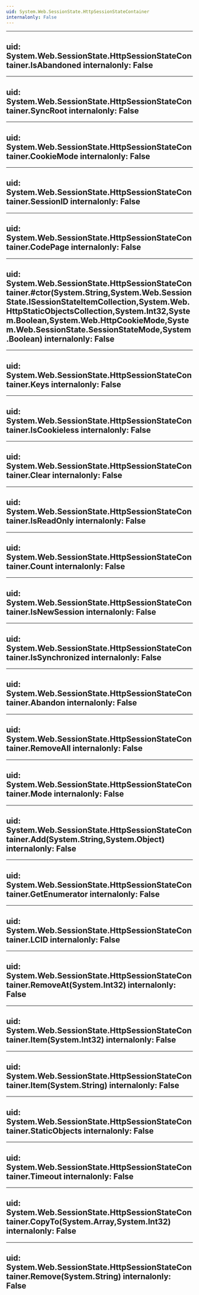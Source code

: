 ```yaml
---
uid: System.Web.SessionState.HttpSessionStateContainer
internalonly: False
---
```


---
uid: System.Web.SessionState.HttpSessionStateContainer.IsAbandoned
internalonly: False
---

---
uid: System.Web.SessionState.HttpSessionStateContainer.SyncRoot
internalonly: False
---

---
uid: System.Web.SessionState.HttpSessionStateContainer.CookieMode
internalonly: False
---

---
uid: System.Web.SessionState.HttpSessionStateContainer.SessionID
internalonly: False
---

---
uid: System.Web.SessionState.HttpSessionStateContainer.CodePage
internalonly: False
---

---
uid: System.Web.SessionState.HttpSessionStateContainer.#ctor(System.String,System.Web.SessionState.ISessionStateItemCollection,System.Web.HttpStaticObjectsCollection,System.Int32,System.Boolean,System.Web.HttpCookieMode,System.Web.SessionState.SessionStateMode,System.Boolean)
internalonly: False
---

---
uid: System.Web.SessionState.HttpSessionStateContainer.Keys
internalonly: False
---

---
uid: System.Web.SessionState.HttpSessionStateContainer.IsCookieless
internalonly: False
---

---
uid: System.Web.SessionState.HttpSessionStateContainer.Clear
internalonly: False
---

---
uid: System.Web.SessionState.HttpSessionStateContainer.IsReadOnly
internalonly: False
---

---
uid: System.Web.SessionState.HttpSessionStateContainer.Count
internalonly: False
---

---
uid: System.Web.SessionState.HttpSessionStateContainer.IsNewSession
internalonly: False
---

---
uid: System.Web.SessionState.HttpSessionStateContainer.IsSynchronized
internalonly: False
---

---
uid: System.Web.SessionState.HttpSessionStateContainer.Abandon
internalonly: False
---

---
uid: System.Web.SessionState.HttpSessionStateContainer.RemoveAll
internalonly: False
---

---
uid: System.Web.SessionState.HttpSessionStateContainer.Mode
internalonly: False
---

---
uid: System.Web.SessionState.HttpSessionStateContainer.Add(System.String,System.Object)
internalonly: False
---

---
uid: System.Web.SessionState.HttpSessionStateContainer.GetEnumerator
internalonly: False
---

---
uid: System.Web.SessionState.HttpSessionStateContainer.LCID
internalonly: False
---

---
uid: System.Web.SessionState.HttpSessionStateContainer.RemoveAt(System.Int32)
internalonly: False
---

---
uid: System.Web.SessionState.HttpSessionStateContainer.Item(System.Int32)
internalonly: False
---

---
uid: System.Web.SessionState.HttpSessionStateContainer.Item(System.String)
internalonly: False
---

---
uid: System.Web.SessionState.HttpSessionStateContainer.StaticObjects
internalonly: False
---

---
uid: System.Web.SessionState.HttpSessionStateContainer.Timeout
internalonly: False
---

---
uid: System.Web.SessionState.HttpSessionStateContainer.CopyTo(System.Array,System.Int32)
internalonly: False
---

---
uid: System.Web.SessionState.HttpSessionStateContainer.Remove(System.String)
internalonly: False
---
